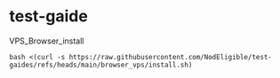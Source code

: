 # test-gaide

VPS_Browser_install
```
bash <(curl -s https://raw.githubusercontent.com/NodEligible/test-gaides/refs/heads/main/browser_vps/install.sh)
```
